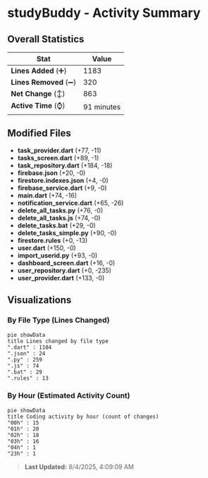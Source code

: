 # studyBuddy - Activity Summary 

## Overall Statistics

| Stat                   | Value                                                             |
| ---------------------- | ----------------------------------------------------------------- |
| **Lines Added** (➕)   | 1183                                          |
| **Lines Removed** (➖) | 320                                        |
| **Net Change** (↕)    | 863                |
| **Active Time** (⌚)   | 91 minutes |


## Modified Files
- **task_provider.dart** (+77, -11)
- **tasks_screen.dart** (+89, -1)
- **task_repository.dart** (+184, -18)
- **firebase.json** (+20, -0)
- **firestore.indexes.json** (+4, -0)
- **firebase_service.dart** (+9, -0)
- **main.dart** (+74, -16)
- **notification_service.dart** (+65, -26)
- **delete_all_tasks.py** (+76, -0)
- **delete_all_tasks.js** (+74, -0)
- **delete_tasks.bat** (+29, -0)
- **delete_tasks_simple.py** (+90, -0)
- **firestore.rules** (+0, -13)
- **user.dart** (+150, -0)
- **import_userid.py** (+93, -0)
- **dashboard_screen.dart** (+16, -0)
- **user_repository.dart** (+0, -235)
- **user_provider.dart** (+133, -0)

## Visualizations

### By File Type (Lines Changed)

```mermaid
pie showData
title Lines changed by file type
".dart" : 1104
".json" : 24
".py" : 259
".js" : 74
".bat" : 29
".rules" : 13
```

### By Hour (Estimated Activity Count)

```mermaid
pie showData
title Coding activity by hour (count of changes)
"00h" : 15
"01h" : 20
"02h" : 18
"03h" : 16
"04h" : 1
"23h" : 1
```


> **Last Updated:** 8/4/2025, 4:09:09 AM
